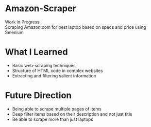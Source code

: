 # Amazon-Scraper
Work in Progress\
Scraping Amazon.com for best laptop based on specs and price using Selenium

# What I Learned
* Basic web-scraping techniques
* Structure of HTML code in complex websites
* Extracting and filtering salient information

# Future Direction
* Being able to scrape multiple pages of items
* Deep filter items based on their description and not just title
* Be able to scrape more than just laptops
